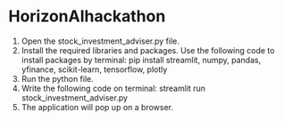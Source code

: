 # HorizonAIhackathon
 1) Open the stock_investment_adviser.py file.
2) Install the required libraries and packages. Use the
following code to install packages by terminal: pip install streamlit, numpy, pandas, yfinance, scikit-learn, tensorflow, plotly
3) Run the python file.
4) Write the following code on terminal: streamlit run stock_investment_adviser.py
5) The application will pop up on a browser.


